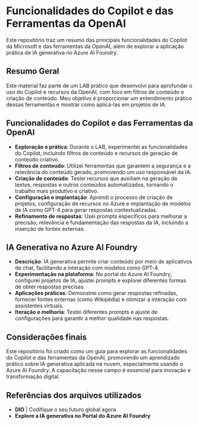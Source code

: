 # Funcionalidades do Copilot e das Ferramentas da OpenAI

Este repositório traz um resumo das principais funcionalidades do Copilot da Microsoft e das ferramentas da OpenAI, além de explorar a aplicação prática de IA generativa no Azure AI Foundry.

## Resumo Geral

Este material faz parte de um LAB prático que desenvolvi para aprofundar o uso do Copilot e recursos da OpenAI, com foco em filtros de conteúdo e criação de conteúdo. Meu objetivo é proporcionar um entendimento prático dessas ferramentas e mostrar como aplicá-las em projetos de IA.

## Funcionalidades do Copilot e das Ferramentas da OpenAI

- **Exploração e prática**: Durante o LAB, experimentei as funcionalidades do Copilot, incluindo filtros de conteúdo e recursos de geração de conteúdo criativo.
- **Filtros de conteúdo**: Utilizei ferramentas que garantem a segurança e a relevância do conteúdo gerado, promovendo um uso responsável da IA.
- **Criação de conteúdo**: Testei recursos que auxiliam na geração de textos, respostas e outros conteúdos automatizados, tornando o trabalho mais produtivo e criativo.
- **Configuração e implantação**: Aprendi o processo de criação de projetos, configuração de recursos no Azure e implantação de modelos de IA como GPT-4 para gerar respostas contextualizadas.
- **Refinamento de respostas**: Usei prompts específicos para melhorar a precisão, relevância e fundamentação das respostas da IA, incluindo a inserção de fontes externas.

## IA Generativa no Azure AI Foundry

- **Descrição**: IA generativa permite criar conteúdo por meio de aplicativos de chat, facilitando a interação com modelos como GPT-4.
- **Experimentação na plataforma**: No portal do Azure AI Foundry, configurei projetos de IA, ajustei prompts e explorei diferentes formas de obter respostas precisas.
- **Aplicações práticas**: Demonstrei como gerar respostas refinadas, fornecer fontes externas (como Wikipédia) e otimizar a interação com assistentes virtuais.
- **Iteração e melhoria**: Testei diferentes prompts e ajuste de configurações para garantir a melhor qualidade nas respostas.

## Considerações finais

Este repositório foi criado como um guia para explorar as funcionalidades do Copilot e das ferramentas da OpenAI, promovendo um aprendizado prático sobre IA generativa aplicada na nuvem, especialmente usando o Azure AI Foundry. A capacitação nesse campo é essencial para inovação e transformação digital.

## Referências dos arquivos utilizados

- **DIO** | Codifique o seu futuro global agora
- **Explore a IA generativa no Portal do Azure AI Foundry**
